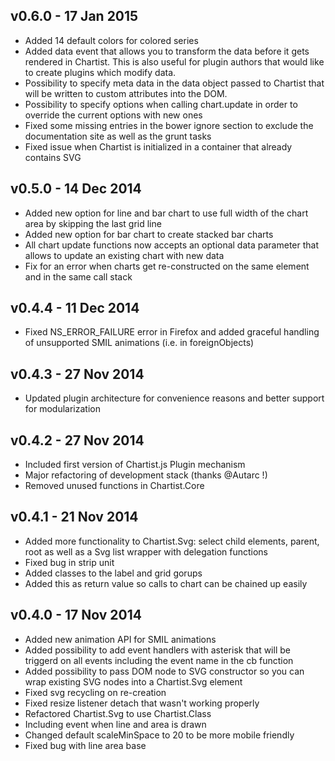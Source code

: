 v0.6.0 - 17 Jan 2015
--------------------
- Added 14 default colors for colored series
- Added data event that allows you to transform the data before it gets rendered in Chartist. This is also useful for plugin authors that would like to create plugins which modify data.
- Possibility to specify meta data in the data object passed to Chartist that will be written to custom attributes into the DOM.
- Possibility to specify options when calling chart.update in order to override the current options with new ones
- Fixed some missing entries in the bower ignore section to exclude the documentation site as well as the grunt tasks
- Fixed issue when Chartist is initialized in a container that already contains SVG

v0.5.0 - 14 Dec 2014
--------------------
- Added new option for line and bar chart to use full width of the chart area by skipping the last grid line
- Added new option for bar chart to create stacked bar charts
- All chart update functions now accepts an optional data parameter that allows to update an existing chart with new data
- Fix for an error when charts get re-constructed on the same element and in the same call stack

v0.4.4 - 11 Dec 2014
--------------------
- Fixed NS_ERROR_FAILURE error in Firefox and added graceful handling of unsupported SMIL animations (i.e. in foreignObjects)

v0.4.3 - 27 Nov 2014
--------------------
- Updated plugin architecture for convenience reasons and better support for modularization

v0.4.2 - 27 Nov 2014
--------------------

- Included first version of Chartist.js Plugin mechanism
- Major refactoring of development stack (thanks @Autarc !)
- Removed unused functions in Chartist.Core

v0.4.1 - 21 Nov 2014
--------------------

- Added more functionality to Chartist.Svg: select child elements, parent, root as well as a Svg list wrapper with delegation functions
- Fixed bug in strip unit
- Added classes to the label and grid gorups
- Added this as return value so calls to chart can be chained up easily


v0.4.0 - 17 Nov 2014
--------------------

- Added new animation API for SMIL animations
- Added possibility to add event handlers with asterisk that will be triggerd on all events including the event name in the cb function
- Added possibility to pass DOM node to SVG constructor so you can wrap existing SVG nodes into a Chartist.Svg element
- Fixed svg recycling on re-creation
- Fixed resize listener detach that wasn't working properly
- Refactored Chartist.Svg to use Chartist.Class
- Including event when line and area is drawn
- Changed default scaleMinSpace to 20 to be more mobile friendly
- Fixed bug with line area base

